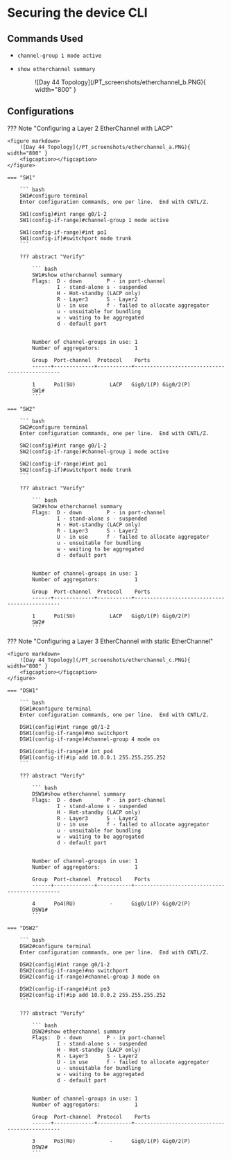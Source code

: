 # Securing the device CLI

## Commands Used

* `channel-group 1 mode active`
* `show etherchannel summary`

    <figure markdown>
        ![Day 44 Topology](/PT_screenshots/etherchannel_b.PNG){ width="800" }
        <figcaption></figcaption>
    </figure>

## Configurations

??? Note "Configuring a Layer 2 EtherChannel with LACP"

    <figure markdown>
        ![Day 44 Topology](/PT_screenshots/etherchannel_a.PNG){ width="800" }
        <figcaption></figcaption>
    </figure>

    === "SW1"

        ``` bash
        SW1#configure terminal
        Enter configuration commands, one per line.  End with CNTL/Z.

        SW1(config)#int range g0/1-2
        SW1(config-if-range)#channel-group 1 mode active

        SW1(config-if-range)#int po1
        SW1(config-if)#switchport mode trunk
        ```

        ??? abstract "Verify"

            ``` bash
            SW1#show etherchannel summary
            Flags:  D - down        P - in port-channel
                    I - stand-alone s - suspended
                    H - Hot-standby (LACP only)
                    R - Layer3      S - Layer2
                    U - in use      f - failed to allocate aggregator
                    u - unsuitable for bundling
                    w - waiting to be aggregated
                    d - default port


            Number of channel-groups in use: 1
            Number of aggregators:           1

            Group  Port-channel  Protocol    Ports
            ------+-------------+-----------+----------------------------------------------

            1      Po1(SU)           LACP   Gig0/1(P) Gig0/2(P) 
            SW1#
            ```

    === "SW2"

        ``` bash
        SW2#configure terminal
        Enter configuration commands, one per line.  End with CNTL/Z.

        SW2(config)#int range g0/1-2
        SW2(config-if-range)#channel-group 1 mode active

        SW2(config-if-range)#int po1
        SW2(config-if)#switchport mode trunk        
        ```

        ??? abstract "Verify"

            ``` bash
            SW2#show etherchannel summary
            Flags:  D - down        P - in port-channel
                    I - stand-alone s - suspended
                    H - Hot-standby (LACP only)
                    R - Layer3      S - Layer2
                    U - in use      f - failed to allocate aggregator
                    u - unsuitable for bundling
                    w - waiting to be aggregated
                    d - default port


            Number of channel-groups in use: 1
            Number of aggregators:           1

            Group  Port-channel  Protocol    Ports
            ------+-------------+-----------+----------------------------------------------

            1      Po1(SU)           LACP   Gig0/1(P) Gig0/2(P) 
            SW2#
            ```

??? Note "Configuring a Layer 3 EtherChannel with static EtherChannel"

    <figure markdown>
        ![Day 44 Topology](/PT_screenshots/etherchannel_c.PNG){ width="800" }
        <figcaption></figcaption>
    </figure>

    === "DSW1"

        ``` bash
        DSW1#configure terminal 
        Enter configuration commands, one per line.  End with CNTL/Z.

        DSW1(config)#int range g0/1-2
        DSW1(config-if-range)#no switchport
        DSW1(config-if-range)#channel-group 4 mode on

        DSW1(config-if-range)# int po4
        DSW1(config-if)#ip add 10.0.0.1 255.255.255.252
        ```

        ??? abstract "Verify"

            ``` bash
            DSW1#show etherchannel summary 
            Flags:  D - down        P - in port-channel
                    I - stand-alone s - suspended
                    H - Hot-standby (LACP only)
                    R - Layer3      S - Layer2
                    U - in use      f - failed to allocate aggregator
                    u - unsuitable for bundling
                    w - waiting to be aggregated
                    d - default port


            Number of channel-groups in use: 1
            Number of aggregators:           1

            Group  Port-channel  Protocol    Ports
            ------+-------------+-----------+----------------------------------------------

            4      Po4(RU)           -      Gig0/1(P) Gig0/2(P) 
            DSW1#
            ```

    === "DSW2"

        ``` bash
        DSW2#configure terminal 
        Enter configuration commands, one per line.  End with CNTL/Z.

        DSW2(config)#int range g0/1-2
        DSW2(config-if-range)#no switchport
        DSW2(config-if-range)#channel-group 3 mode on

        DSW2(config-if-range)#int po3
        DSW2(config-if)#ip add 10.0.0.2 255.255.255.252
        ```

        ??? abstract "Verify"

            ``` bash
            DSW2#show etherchannel summary 
            Flags:  D - down        P - in port-channel
                    I - stand-alone s - suspended
                    H - Hot-standby (LACP only)
                    R - Layer3      S - Layer2
                    U - in use      f - failed to allocate aggregator
                    u - unsuitable for bundling
                    w - waiting to be aggregated
                    d - default port


            Number of channel-groups in use: 1
            Number of aggregators:           1

            Group  Port-channel  Protocol    Ports
            ------+-------------+-----------+----------------------------------------------

            3      Po3(RU)           -      Gig0/1(P) Gig0/2(P) 
            DSW2#
            ```  